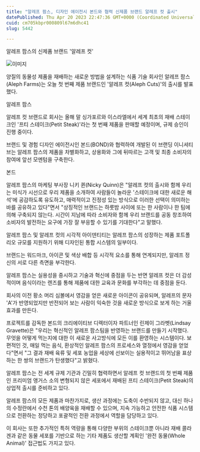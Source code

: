 ```yaml
---
title: "알레프 팜스, 디자인 에이전시 본드와 협력 신제품 브랜드 알레프 컷 출시"
datePublished: Thu Apr 20 2023 22:47:36 GMT+0000 (Coordinated Universal Time)
cuid: cm705kbpr000809l67m6dhc41
slug: 5442

---
```



알레프 팜스의 신제품 브랜드 '알레프 컷'

![이미지](https://cdn.hashnode.com/res/hashnode/image/upload/v1739258431273/8e74de7d-c671-40ff-a186-4b7bce325192.jpeg)

양질의 동물성 제품을 재배하는 새로운 방법을 설계하는 식품 기술 회사인 알레프 팜스(Aleph Farms)는 오늘 첫 번째 제품 브랜드인 '알레프 컷(Aleph Cuts)'의 출시를 발표했다.

알레프 팜스

알레프 컷 브랜드로 회사는 올해 말 싱가포르와 이스라엘에서 세계 최초의 재배 스테이크인 '프티 스테이크(Petit Steak)'라는 첫 번째 제품을 판매할 예정이며, 규제 승인이 진행 중이다.

브랜드 및 경험 디자인 에이전시인 본드(BOND)와 협력하여 개발된 이 브랜딩 이니셔티브는 알레프 팜스의 제품을 차별화하고, 상용화와 그에 뒤따르는 고객 및 최종 소비자의 참여에 앞선 모멘텀을 구축한다.

본드

알레프 팜스의 마케팅 부사장 니키 퀸(Nicky Quinn)은 "알레프 컷의 출시와 함께 우리는 미식가 시선으로 우리 제품을 소개하여 사람들이 놀라운 '스테이크에 대한 새로운 해석'에 공감하도록 유도하고, 매력적이고 진정성 있는 방식으로 이러한 선택이 의미하는 바를 공유하고 있다"면서 "상징적인 브랜드는 하룻밤 사이에 또는 한 사람이나 한 팀에 의해 구축되지 않는다. 시간이 지남에 따라 소비자와 함께 우리 브랜드를 공동 창조하여 소비자의 발전하는 요구에 가장 잘 부응할 수 있기를 기대한다"고 말했다.

알레프 팜스 및 알레프 컷의 시각적 아이덴티티는 알레프 팜스의 성장하는 제품 포트폴리오 규모를 지원하기 위해 디자인된 통합 시스템의 일부이다.

브랜드는 워드마크, 아이콘 및 색상 배합 등 시각적 요소를 통해 연계되지만, 알레프 정신의 서로 다른 측면을 부각한다.

알레프 팜스는 실용성을 중시하고 기술과 혁신에 중점을 두는 반면 알레프 컷은 더 감성적이며 음식이라는 렌즈를 통해 제품에 대한 교육과 문화를 부각하는 데 중점을 둔다.

회사의 이전 황소 머리 심볼에서 영감을 얻은 새로운 아이콘이 공유되며, 알레프의 문자 'A'가 반영되었지만 반전되어 보는 사람이 익숙한 것을 새로운 방식으로 보게 하는 거울 효과를 만든다.

프로젝트를 감독한 본드의 크리에이티브 디렉터이자 파트너인 린제이 그라벳(Lindsay Gravette)은 "우리는 혁신적인 알레프 팜스팀을 반영하는 브랜드를 만들기 시작했다. 무엇을 어떻게 먹는지에 대한 이 새로운 사고방식에 모든 이를 환영하는 시스템이다. 보편적인 것, 매일 먹는 음식, 환상적인 알레프 팜스의 프로세스와 열정에서 영감을 얻었다"면서 "그 결과 재배 육류 및 세포 농업을 세상에 선보이는 실용적이고 뛰어남을 표상하는 한 쌍의 브랜드가 탄생했다"고 밝혔다.

알레프 팜스는 전 세계 규제 기관과 긴밀히 협력하면서 알레프 컷 브랜드의 첫 번째 제품인 프리미엄 앵거스 소의 변형되지 않은 세포에서 재배된 프티 스테이크(Petit Steak)의 상업적 출시를 준비하고 있다.

알레프 팜스의 모든 제품과 마찬가지로, 생산 과정에는 도축이 수반되지 않고, 대신 하나의 수정란에서 수천 톤의 배양육을 재배할 수 있으며, 지속 가능하고 안전한 식품 시스템으로 전환하는 정당하고 포괄적인 전환 과정에서 역할을 담당하고 있다.

이 회사는 또한 추가적인 특허 역량을 통해 다양한 부위의 스테이크뿐 아니라 재배 콜라겐과 같은 동물 세포를 기반으로 하는 기타 제품도 생산할 계획인 '완전 동물(Whole Animal)' 접근법도 가지고 있다.